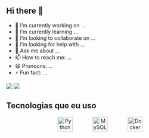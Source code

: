 ## Hi there 👋


- 🔭 I’m currently working on ...
- 🌱 I’m currently learning ...
- 👯 I’m looking to collaborate on ...
- 🤔 I’m looking for help with ...
- 💬 Ask me about ...
- 📫 How to reach me: ...
- 😄 Pronouns: ...
- ⚡ Fun fact: ...


<picture>
  <!-- Modo Escuro para GitHub Stats -->
  <source
    srcset="https://github-readme-stats.vercel.app/api?username=Muryyyy&show_icons=true&theme=tokyonight"
    media="(prefers-color-scheme: tokyonight)"
  />
  <!-- Modo Claro para GitHub Stats -->
  <source
    srcset="https://github-readme-stats.vercel.app/api?username=Muryyyy&show_icons=true"
    media="(prefers-color-scheme: light), (prefers-color-scheme: no-preference)"
  />
  <!-- Fallback para GitHub Stats -->
  <img src="https://github-readme-stats.vercel.app/api?username=Muryyyy&show_icons=true" />
</picture>

<picture>
  <!-- Modo Escuro para Top Languages -->
  <source
    srcset="https://github-readme-stats.vercel.app/api/top-langs?username=Muryyyy&theme=tokyonight"
    media="(prefers-color-scheme: tokyonight)"
  />
  <!-- Modo Claro para Top Languages -->
  <source
    srcset="https://github-readme-stats.vercel.app/api/top-langs?username=Muryyyy&theme=light"
    media="(prefers-color-scheme: light), (prefers-color-scheme: no-preference)"
  />
  <!-- Fallback para Top Languages -->
  <img src="https://github-readme-stats.vercel.app/api/top-langs?username=Muryyyy" />
</picture>

<!-- Imagens dos Logos -->
## Tecnologias que eu uso

<div style="text-align: center;">
  <img src="https://upload.wikimedia.org/wikipedia/commons/c/c3/Python-logo-notext.svg" alt="Python Logo" width="40" height="40" style="margin-right: 50px;"/>
  <img src="https://www.mysql.com/common/logos/logo-mysql-170x115.png" alt="MySQL Logo" width="40" height="40" style="margin-right: 50px;"/>
  <img src="https://www.docker.com/wp-content/uploads/2022/03/vertical-logo-monochromatic.png" alt="Docker Logo" width="40" height="40"/>
</div>

